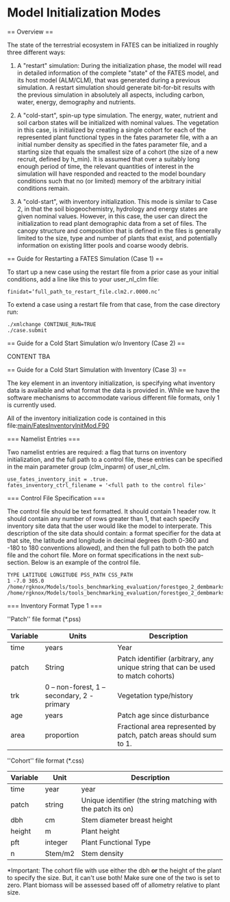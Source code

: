 # Model Initialization Modes

== Overview ==

The state of the terrestrial ecosystem in FATES can be initialized in roughly three different ways:

1. A "restart" simulation: During the initialization phase, the model will read in detailed information of the complete "state" of the FATES model, and its host model (ALM/CLM), that was generated during a previous simulation.  A restart simulation should generate bit-for-bit results with the previous simulation in absolutely all aspects, including carbon, water, energy, demography and nutrients.

2. A "cold-start", spin-up type simulation.  The energy, water, nutrient and soil carbon states will be initialized with nominal values.  The vegetation in this case, is initialized by creating a single cohort for each of the represented plant functional types in the fates parameter file, with a an initial number density as specified in the fates parameter file, and a starting size that equals the smallest size of a cohort (the size of a new recruit, defined by h_min).  It is assumed that over a suitably long enough period of time, the relevant quantities of interest in the simulation will have responded and reacted to the model boundary conditions such that no (or limited) memory of the arbitrary initial conditions remain.

3. A "cold-start", with inventory initialization.  This mode is similar to Case 2, in that the soil biogeochemistry, hydrology and energy states are given nominal values.  However, in this case, the user can direct the initialization to read plant demographic data from a set of files.  The canopy structure and composition that is defined in the files is generally limited to the size, type and number of plants that exist, and potentially information on existing litter pools and coarse woody debris.


== Guide for Restarting a FATES Simulation  (Case 1) ==

To start up a new case using the restart file from a prior case as your initial conditions, add a line like this to your user_nl_clm file:

```
finidat=‘full_path_to_restart_file.clm2.r.0000.nc’

```

To extend a case using a restart file from that case, from the case directory run:

```
./xmlchange CONTINUE_RUN=TRUE
./case.submit

```

== Guide for a Cold Start Simulation w/o Inventory (Case 2) ==

CONTENT TBA


== Guide for a Cold Start Simulation with Inventory (Case 3) ==

The key element in an inventory initialization, is specifying what inventory data is available and what format the data is provided in.  While we have the software mechanisms to accommodate various different file formats, only 1 is currently used.

All of the inventory initialization code is contained in this file:[main/FatesInventoryInitMod.F90](https://github.com/NGEET/fates/blob/master/main/FatesInventoryInitMod.F90)


=== Namelist Entries ===

Two namelist entries are required: a flag that turns on inventory initialization, and the full path to a control file, these entries can be specified in the main parameter group (clm_inparm) of user_nl_clm.

```
use_fates_inventory_init = .true.
fates_inventory_ctrl_filename = '<full path to the control file>'

```

=== Control File Specification ===

The control file should be text formatted.  It should contain 1 header row. It should contain any number of rows greater than 1, that each specify inventory site data that the user would like the model to interperate.  This description of the site data should contain: a format specifier for the data at that site, the latitude and longitude in decimal degrees (both 0-360 and -180 to 180 conventions allowed), and then the full path to both the patch file and the cohort file.  More on format specifications in the next sub-section.  Below is an example of the control file.

```
TYPE LATITUDE LONGITUDE PSS_PATH CSS_PATH
1 -7.0 305.0 /home/rgknox/Models/tools_benchmarking_evaluation/forestgeo_2_dembmarks/bci_cens_30Jul83_c13300617.pss  /home/rgknox/Models/tools_benchmarking_evaluation/forestgeo_2_dembmarks/bci_cens_30Jul83_c13300617.css
```

=== Inventory Format Type 1 ===


''Patch'' file format (*.pss)

| Variable  | Units | Description |
|-----------|-------|------------ |
| time      |years  | Year        |
|patch      |String |Patch identifier (arbitrary, any unique string that can be used to match cohorts) |
|trk        |0 – non-forest, 1 – secondary, 2 - primary |Vegetation type/history |
|age        |years  |Patch age since disturbance |
|area |proportion |Fractional area represented by patch, patch areas should sum to 1.|


''Cohort'' file format (*.css)

| Variable | Unit | Description |
|----------|------|-------------|
| time  | year | year |
| patch | string | Unique identifier (the string matching with the patch its on) |
| dbh |cm |Stem diameter breast height |
| height | m | Plant height |
| pft |integer |Plant Functional Type |
| n |Stem/m2 |Stem density |

*Important: The cohort file with use either the dbh __or__ the height of the plant to specify the size. But, it can't use both! Make sure one of the two is set to zero. Plant biomass will be assessed based off of allometry relative to plant size.

